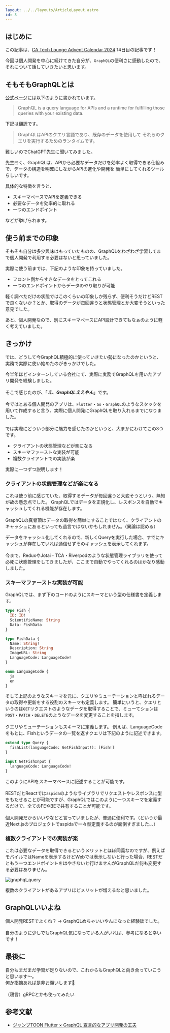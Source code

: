 ```yaml
---
layout: ../../layouts/ArticleLayout.astro
id: 3
---
```

## はじめに
この記事は、[CA Tech Lounge Advent Calendar 2024](https://qiita.com/advent-calendar/2024/catechlounge) 14日目の記事です！

今回は個人開発を中心に続けてきた自分が、`GraphQL`の便利さに感動したので、それについて話していきたいと思います。

## そもそもGraphQLとは
[公式ページ](https://graphql.org/)には以下のように書かれています。
> GraphQL is a query language for APIs and a runtime
for fulfilling those queries with your existing data.

下記は翻訳です。

> GraphQLはAPIのクエリ言語であり、既存のデータを使用して
それらのクエリを実行するためのランタイムです。

難しいのでChatGPT先生に聞いてみました。

先生曰く、GraphQLは、APIから必要なデータだけを効率よく取得できる仕組みで、データの構造を明確にしながらAPIの進化や開発を
簡単にしてくれるツールらしいです。

具体的な特徴を言うと、

- スキーマベースでAPIを定義できる
- 必要なデータを効率的に取れる
- 一つのエンドポイント

などが挙げられます。

## 使う前までの印象
そもそも自分は多少興味はもっていたものの、GraphQLをわざわざ学習してまで個人開発で利用する必要はないと思っていました。

実際に使う前までは、下記のような印象を持っていました。

- フロント側からすきなデータをとってこれる
- 一つのエンドポイントからデータのやり取りが可能

軽く調べただけの状態ではこのくらいの印象しか残らず、便利そうだけどRESTで良くないか？とか、取得のデータが毎回違うと状態管理とか大変そうといった意見でした。

あと、個人開発なので、別にスキーマベースにAPI設計できてもなぁのように軽く考えていました。

## きっかけ
では、どうして今GraphQL積極的に使っていきたい勢になったのかというと、実務で実際に使い始めたのがきっかけでした。

今半年ほどインターンしている会社にて、実際に実務でGraphQLを用いたアプリ開発を経験しました。
<br />
<br />
そこで感じたのが、「***え、GraphQLええやん***」です。
<br />
<br />
今ではとある個人開発のアプリは、`Flutter`・`Go`・`GraphQL`のようなスタックを用いて作成すると言う、実際に個人開発にGraphQLを取り入れるまでになりました。
<br />
<br />
では実際にどういう部分に魅力を感じたのかというと、大まかにわけてこの3つです。

- クライアントの状態管理などが楽になる
- スキーマファーストな実装が可能
- 複数クライアントでの実装が楽

実際に一つずつ説明します！

### クライアントの状態管理などが楽になる
これは使う前に感じていた、取得するデータが毎回違うと大変そうという、無知が故の懸念点でした。
GraphQLではデータを正規化し、レスポンスを自動でキャッシュしてくれる機能が存在します。
<br />
<br />
GraphQLの真骨頂はデータの取得を簡単にすることではなく、クライアントのキャッシュにあるといっても過言ではないかもしれません。（異論は認める）

データをキャッシュ化してくれるので、新しくQueryを実行した場合、すでにキャッシュが存在していれば通信せずそのキャッシュを表示してくれます。
<br />
<br />
今まで、ReduxやJotai・TCA・Riverpodのような状態管理ライブラリを使って必死に状態管理をしてきましたが、ここまで自動でやってくれるのはかなり感動しました。

### スキーマファーストな実装が可能
GraphQLでは、まず下のコードのようにスキーマという型の仕様書を定義します。

```graphql
type Fish {
  ID: ID!
  ScientificName: String
  Data: FishData
}

type FishData {
  Name: String!
  Description: String
  ImageURL: String
  LanguageCode: LanguageCode!
}

enum LanguageCode {
  ja
  en
}
```

そして上記のようなスキーマを元に、クエリやミューテーションと呼ばれるデータの取得や更新をする役割のスキーマも定義します。
簡単にいうと、クエリというのは`GET`リクエストのようなデータを取得することで、ミューてションは`POST`・`PATCH`・`DELETE`のようなデータを変更することを指します。
<br />
<br />
クエリやミューテーションもスキーマに定義します。
例えば、LanguageCodeをもとに、Fishというデータの一覧を返すクエリは下記のように記述できます。

```graphql
extend type Query {
  fishList(languageCode: GetFishInput!): [Fish!]
}

input GetFishInput {
  languageCode: LanguageCode!
}
```

このようにAPIをスキーマベースに記述することが可能です。
<br />
<br />
RESTだとReactでは`aspida`のようなライブラリでリクエストやレスポンスに型をもたせることが可能ですが、GraphQLではこのように一つスキーマを定義するだけで、全てのFEやBEで共有することが可能です。
<br />
<br />
個人開発だからいいやなどと言っていましたが、普通に便利です。（というか最近Next.jsのプロジェクトでaspidaで一々型定義するのが面倒すぎました、、）

### 複数クライアントでの実装が楽
これは必要なデータを取得できるというメリットとほぼ同義なのですが、例えばモバイルではNameを表示するけどWebでは表示しないと行った場合、RESTだともう一つエンドポイントをはやさないと行けませんがGraphQLだ何も変更する必要はありません。

![graphql_query](/images/graphql_query.png)

複数のクライアントがあるアプリほどメリットが増えるなと思いました。

## GraphQLいいよね
個人開発RESTでよくね？ → GraphQLめちゃいいやんになった経験談でした。
<br />
<br />
自分のように少しでもGraphQL気になっている人がいれば、参考になると幸いです！

## 最後に
自分もまだまだ学習が足りないので、これからもGraphQLと向き合っていこうと思います〜。
<br />
何か指摘あれば是非お願いします[🙏](https://hasuro.com)
<br />
<br />
（寝言）gRPCとかも使ってみたい

## 参考文献
- [ジャンプTOON Flutter × GraphQL 宣言的なアプリ開発の工夫](https://developers.cyberagent.co.jp/blog/archives/48956/)

